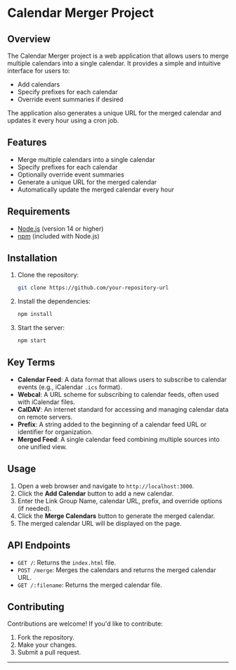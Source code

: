 # Calendar Merger Project

## Overview

The Calendar Merger project is a web application that allows users to merge multiple calendars into a single calendar. It provides a simple and intuitive interface for users to:

- Add calendars
- Specify prefixes for each calendar
- Override event summaries if desired

The application also generates a unique URL for the merged calendar and updates it every hour using a cron job.

## Features

- Merge multiple calendars into a single calendar
- Specify prefixes for each calendar
- Optionally override event summaries
- Generate a unique URL for the merged calendar
- Automatically update the merged calendar every hour

## Requirements

- [Node.js](https://nodejs.org/) (version 14 or higher)
- [npm](https://www.npmjs.com/) (included with Node.js)

## Installation

1. Clone the repository:
   ```bash
   git clone https://github.com/your-repository-url
   ```

2. Install the dependencies:
   ```bash
   npm install
   ```

3. Start the server:
   ```bash
   npm start
   ```

## Key Terms

- **Calendar Feed**: A data format that allows users to subscribe to calendar events (e.g., iCalendar `.ics` format).
- **Webcal**: A URL scheme for subscribing to calendar feeds, often used with iCalendar files.
- **CalDAV**: An internet standard for accessing and managing calendar data on remote servers.
- **Prefix**: A string added to the beginning of a calendar feed URL or identifier for organization.
- **Merged Feed**: A single calendar feed combining multiple sources into one unified view.

## Usage

1. Open a web browser and navigate to `http://localhost:3000`.
2. Click the **Add Calendar** button to add a new calendar.
3. Enter the Link Group Name, calendar URL, prefix, and override options (if needed).
4. Click the **Merge Calendars** button to generate the merged calendar.
5. The merged calendar URL will be displayed on the page.

## API Endpoints

- `GET /`: Returns the `index.html` file.
- `POST /merge`: Merges the calendars and returns the merged calendar URL.
- `GET /:filename`: Returns the merged calendar file.

## Contributing

Contributions are welcome! If you'd like to contribute:

1. Fork the repository.
2. Make your changes.
3. Submit a pull request.

---
